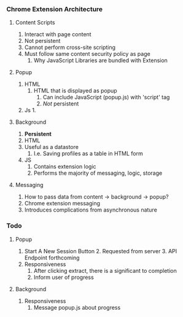 ### Chrome Extension Architecture

1. Content Scripts
    1. Interact with page content
    2. Not persistent
    3. Cannot perform cross-site scripting
    4. Must follow same content security policy as page
        1. Why JavaScript Libraries are bundled with Extension
    
2. Popup
    1. HTML
        1. HTML that is displayed as popup
            1. Can include JavaScript (popup.js) with 'script' tag
            1. *Not* persistent
    1. Js
        1.

        

3. Background
    1. **Persistent**
    1. HTML
    1. Useful as a datastore
        1. I.e. Saving profiles as a table in HTML form
    1. JS
        1. Contains extension logic
        2. Performs the majority of messaging, logic, storage
        
        
4. Messaging
    1. How to pass data from content -> background -> popup?
    1. Chrome extension messaging
    1. Introduces complications from asynchronous nature
        
        

### Todo
1. Popup
    1. Start A New Session Button
        2. Requested from server
        3. API Endpoint forthcoming
    2. Responsiveness
        1. After clicking extract, there is a significant to completion
        2. Inform user of progress 
    

2. Background
    1. Responsiveness
        1. Message popup.js about progress

            






